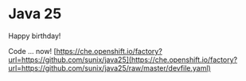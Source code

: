 # Java 25
Happy birthday!

Code ... now!
[https://che.openshift.io/factory?url=https://github.com/sunix/java25](https://che.openshift.io/factory?url=https://github.com/sunix/java25/raw/master/devfile.yaml)
